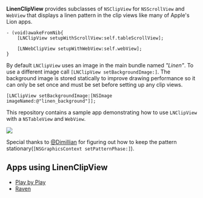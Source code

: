 **LinenClipView** provides subclasses of `NSClipView` for `NSScrollView` and `WebView` 
that displays a linen pattern in the clip views like many of Apple's Lion apps.

``` obj-c
- (void)awakeFromNib{
    [LNClipView setupWithScrollView:self.tableScrollView];
    
    [LNWebClipView setupWithWebView:self.webView];
}
```

By default `LNClipView` uses an image in the main bundle named *"Linen"*. To use a different image 
call `[LNClipView setBackgroundImage:]`. The background image is stored statically to improve drawing
performance so it can only be set once and must be set before setting up any clip views.

    [LNClipView setBackgroundImage:[NSImage imageNamed:@"linen_background"]];

This repository contains a sample app demonstrating how to use `LNClipView` with a `NSTableView` and `WebView`.

![](https://github.com/InScopeApps/LinenClipView/raw/master/Screenshot.png)

Special thanks to [@Dimillian](https://twitter.com/#!/dimillian) for figuring out how to keep the 
pattern stationary(`[NSGraphicsContext setPatternPhase:]`).

## Apps using LinenClipView

* [Play by Play](http://playbyplayapp.com)
* [Raven](http://raven.io)